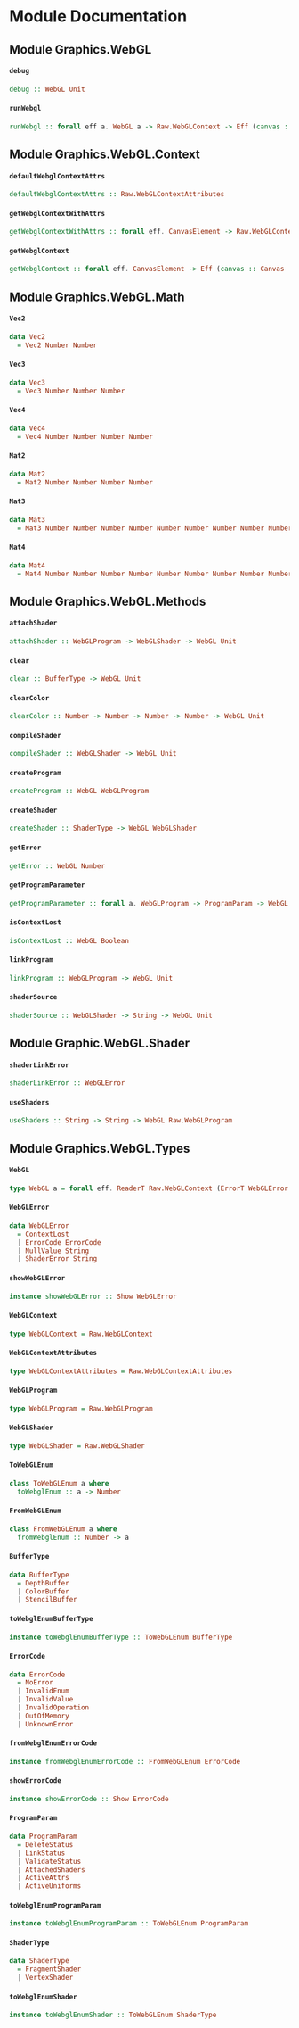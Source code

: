 # Module Documentation

## Module Graphics.WebGL

#### `debug`

``` purescript
debug :: WebGL Unit
```


#### `runWebgl`

``` purescript
runWebgl :: forall eff a. WebGL a -> Raw.WebGLContext -> Eff (canvas :: Canvas | eff) (Either WebGLError a)
```



## Module Graphics.WebGL.Context

#### `defaultWebglContextAttrs`

``` purescript
defaultWebglContextAttrs :: Raw.WebGLContextAttributes
```


#### `getWebglContextWithAttrs`

``` purescript
getWebglContextWithAttrs :: forall eff. CanvasElement -> Raw.WebGLContextAttributes -> Eff (canvas :: Canvas | eff) (Maybe Raw.WebGLContext)
```


#### `getWebglContext`

``` purescript
getWebglContext :: forall eff. CanvasElement -> Eff (canvas :: Canvas | eff) (Maybe Raw.WebGLContext)
```



## Module Graphics.WebGL.Math

#### `Vec2`

``` purescript
data Vec2
  = Vec2 Number Number
```


#### `Vec3`

``` purescript
data Vec3
  = Vec3 Number Number Number
```


#### `Vec4`

``` purescript
data Vec4
  = Vec4 Number Number Number Number
```


#### `Mat2`

``` purescript
data Mat2
  = Mat2 Number Number Number Number
```


#### `Mat3`

``` purescript
data Mat3
  = Mat3 Number Number Number Number Number Number Number Number Number
```


#### `Mat4`

``` purescript
data Mat4
  = Mat4 Number Number Number Number Number Number Number Number Number Number Number Number Number Number Number Number
```



## Module Graphics.WebGL.Methods

#### `attachShader`

``` purescript
attachShader :: WebGLProgram -> WebGLShader -> WebGL Unit
```


#### `clear`

``` purescript
clear :: BufferType -> WebGL Unit
```


#### `clearColor`

``` purescript
clearColor :: Number -> Number -> Number -> Number -> WebGL Unit
```


#### `compileShader`

``` purescript
compileShader :: WebGLShader -> WebGL Unit
```


#### `createProgram`

``` purescript
createProgram :: WebGL WebGLProgram
```


#### `createShader`

``` purescript
createShader :: ShaderType -> WebGL WebGLShader
```


#### `getError`

``` purescript
getError :: WebGL Number
```


#### `getProgramParameter`

``` purescript
getProgramParameter :: forall a. WebGLProgram -> ProgramParam -> WebGL a
```


#### `isContextLost`

``` purescript
isContextLost :: WebGL Boolean
```


#### `linkProgram`

``` purescript
linkProgram :: WebGLProgram -> WebGL Unit
```


#### `shaderSource`

``` purescript
shaderSource :: WebGLShader -> String -> WebGL Unit
```



## Module Graphic.WebGL.Shader

#### `shaderLinkError`

``` purescript
shaderLinkError :: WebGLError
```

#### `useShaders`

``` purescript
useShaders :: String -> String -> WebGL Raw.WebGLProgram
```


## Module Graphics.WebGL.Types

#### `WebGL`

``` purescript
type WebGL a = forall eff. ReaderT Raw.WebGLContext (ErrorT WebGLError (Eff (canvas :: Canvas | eff))) a
```


#### `WebGLError`

``` purescript
data WebGLError
  = ContextLost 
  | ErrorCode ErrorCode
  | NullValue String
  | ShaderError String
```


#### `showWebGLError`

``` purescript
instance showWebGLError :: Show WebGLError
```


#### `WebGLContext`

``` purescript
type WebGLContext = Raw.WebGLContext
```

#### `WebGLContextAttributes`

``` purescript
type WebGLContextAttributes = Raw.WebGLContextAttributes
```


#### `WebGLProgram`

``` purescript
type WebGLProgram = Raw.WebGLProgram
```


#### `WebGLShader`

``` purescript
type WebGLShader = Raw.WebGLShader
```


#### `ToWebGLEnum`

``` purescript
class ToWebGLEnum a where
  toWebglEnum :: a -> Number
```

#### `FromWebGLEnum`

``` purescript
class FromWebGLEnum a where
  fromWebglEnum :: Number -> a
```


#### `BufferType`

``` purescript
data BufferType
  = DepthBuffer 
  | ColorBuffer 
  | StencilBuffer 
```


#### `toWebglEnumBufferType`

``` purescript
instance toWebglEnumBufferType :: ToWebGLEnum BufferType
```


#### `ErrorCode`

``` purescript
data ErrorCode
  = NoError 
  | InvalidEnum 
  | InvalidValue 
  | InvalidOperation 
  | OutOfMemory 
  | UnknownError 
```


#### `fromWebglEnumErrorCode`

``` purescript
instance fromWebglEnumErrorCode :: FromWebGLEnum ErrorCode
```


#### `showErrorCode`

``` purescript
instance showErrorCode :: Show ErrorCode
```


#### `ProgramParam`

``` purescript
data ProgramParam
  = DeleteStatus 
  | LinkStatus 
  | ValidateStatus 
  | AttachedShaders 
  | ActiveAttrs 
  | ActiveUniforms 
```


#### `toWebglEnumProgramParam`

``` purescript
instance toWebglEnumProgramParam :: ToWebGLEnum ProgramParam
```


#### `ShaderType`

``` purescript
data ShaderType
  = FragmentShader 
  | VertexShader 
```


#### `toWebglEnumShader`

``` purescript
instance toWebglEnumShader :: ToWebGLEnum ShaderType
```